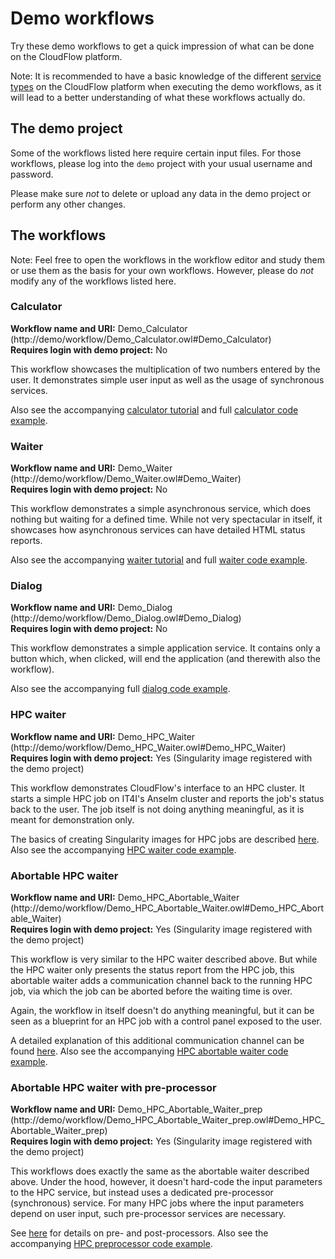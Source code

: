 # Demo workflows
Try these demo workflows to get a quick impression of what can be done on the
CloudFlow platform.

Note: It is recommended to have a basic knowledge of the different [service
types](./service_types.md) on the CloudFlow platform when executing the demo
workflows, as it will lead to a better understanding of what these workflows
actually do.

## The demo project
Some of the workflows listed here require certain input files. For those
workflows, please log into the `demo` project with your usual username and
password.

Please make sure _not_ to delete or upload any data in the demo project or
perform any other changes.

## The workflows
Note: Feel free to open the workflows in the workflow editor and study them or
use them as the basis for your own workflows. However, please do _not_ modify
any of the workflows listed here.

### Calculator
**Workflow name and URI:** Demo_Calculator (http://demo/workflow/Demo_Calculator.owl#Demo_Calculator)<br/>
**Requires login with demo project:** No

This workflow showcases the multiplication of two numbers entered by the user.
It demonstrates simple user input as well as the usage of synchronous services.

Also see the accompanying [calculator
tutorial](../tutorials/services/python_sync_calculator.md) and full
[calculator code example](../code_examples/Python/sync_calculator).

### Waiter
**Workflow name and URI:** Demo_Waiter (http://demo/workflow/Demo_Waiter.owl#Demo_Waiter)<br/>
**Requires login with demo project:** No

This workflow demonstrates a simple asynchronous service, which does nothing
but waiting for a defined time. While not very spectacular in itself, it
showcases how asynchronous services can have detailed HTML status reports.

Also see the accompanying [waiter
tutorial](../tutorials/services/python_async_waiter.md) and full [waiter code
example](../code_examples/Python/async_waiter).

### Dialog
**Workflow name and URI:** Demo_Dialog (http://demo/workflow/Demo_Dialog.owl#Demo_Dialog)<br/>
**Requires login with demo project:** No

This workflow demonstrates a simple application service. It contains only a
button which, when clicked, will end the application (and therewith also the
workflow).

Also see the accompanying full [dialog code
example](../code_examples/Python/app_simple).

### HPC waiter
**Workflow name and URI:** Demo_HPC_Waiter (http://demo/workflow/Demo_HPC_Waiter.owl#Demo_HPC_Waiter)<br/>
**Requires login with demo project:** Yes (Singularity image registered with the demo project)

This workflow demonstrates CloudFlow's interface to an HPC cluster. It starts
a simple HPC job on IT4I's Anselm cluster and reports the job's status back to
the user. The job itself is not doing anything meaningful, as it is meant for
demonstration only.

The basics of creating Singularity images for HPC jobs are described
[here](../service_implementation/basics_singularity.md).  Also see the
accompanying [HPC waiter code example](../code_examples/Singularity/waiter).

### Abortable HPC waiter
**Workflow name and URI:** Demo_HPC_Abortable_Waiter (http://demo/workflow/Demo_HPC_Abortable_Waiter.owl#Demo_HPC_Abortable_Waiter)<br/>
**Requires login with demo project:** Yes (Singularity image registered with the demo project)

This workflow is very similar to the HPC waiter described above. But while the
HPC waiter only presents the status report from the HPC job, this abortable
waiter adds a communication channel back to the running HPC job, via which the
job can be aborted before the waiting time is over.

Again, the workflow in itself doesn't do anything meaningful, but it can be
seen as a blueprint for an HPC job with a control panel exposed to the user.

A detailed explanation of this additional communication channel can be found
[here](../service_implementation/advanced_hpc_notifications.md).  Also see the
accompanying [HPC abortable waiter code
example](../code_examples/Singularity/abortable_waiter).

### Abortable HPC waiter with pre-processor
**Workflow name and URI:** Demo_HPC_Abortable_Waiter_prep (http://demo/workflow/Demo_HPC_Abortable_Waiter_prep.owl#Demo_HPC_Abortable_Waiter_prep)<br/>
**Requires login with demo project:** Yes (Singularity image registered with the demo project)

This workflows does exactly the same as the abortable waiter described above.
Under the hood, however, it doesn't hard-code the input parameters to the HPC
service, but instead uses a dedicated pre-processor (synchronous) service. For
many HPC jobs where the input parameters depend on user input, such pre-processor
services are necessary.

See [here](../workflow_creation/HPC_prepost.md) for details on pre- and
post-processors. Also see the accompanying [HPC preprocessor code
example](../code_examples/Python/sync_HPC_preprocessor).
